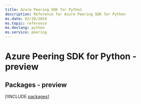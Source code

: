 ```yaml
---
title: Azure Peering SDK for Python
description: Reference for Azure Peering SDK for Python
ms.date: 02/20/2024
ms.topic: reference
ms.devlang: python
ms.service: peering
---
```

# Azure Peering SDK for Python - preview
## Packages - preview
[!INCLUDE [packages](peering-index.md)]